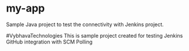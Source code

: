 # my-app
Sample Java project to test the connectivity with Jenkins project.

#VybhavaTechnologies
This is sample project created for testing Jenkins GitHub integration with SCM Polling
